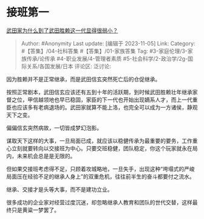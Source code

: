 # 接班第一
[武田家为什么到了武田胜赖这一代显得很弱小？](https://www.zhihu.com/question/48983364/answer/3277093966)

> Author: #Anonymity
> Last update: [编辑于 2023-11-05]
> Link:
> Category: #【答集】/04-社科答集 #【答集】/01-家族答集
> Tag:  #3-家庭伦理/3-家族传承/论传承 #4-职业发展/4-管理者素质 #5-社会科学/2-政治学/2g-国际关系/各国发展/日本
> 评论区:
> 泛讨论:

因为胜赖并不是正常继承，而是武田信玄突然死亡后的仓促继承。

按照正常剧本，武田信玄应该还有五到十年的活跃期，到时候武田胜赖壮年继承家督之位，甲信越领地也早已稳固，家臣的下一代也开始出现嫡系人才，而上一代重臣也应该多有老病退场的。武田家就算不能上洛，也完全可以成为一方诸侯，静观天下之变。

偏偏信玄突然病故，一切皆成梦幻泡影。

谋取天下这样的大事，一旦局面已成，就应该以稳健传承为最重要的要务，工作重心立刻就要转向以交接班为中心。只要交班稳健，团队稳定，你这个玩家就永在局内，未来机会总是是无限的。

但如果交接班考虑得不足，只顾着攻城略地，一旦失手，出现这种“垮塌式的严峻局面压在经验不足的继承人身上”的双重危机，往往前半生的奋斗都要付之流水。

继承、交接才是头等大事，而不是建功立业。

很多成功的企业家对经营过度沉迷，却忽略继承人教育和团队的世代交替，这样最终只是黄粱一梦罢了。
